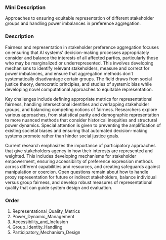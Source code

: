 ### Mini Description

Approaches to ensuring equitable representation of different stakeholder groups and handling power imbalances in preference aggregation.

### Description

Fairness and representation in stakeholder preference aggregation focuses on ensuring that AI systems' decision-making processes appropriately consider and balance the interests of all affected parties, particularly those who may be marginalized or underrepresented. This involves developing mechanisms to identify relevant stakeholders, measure and correct for power imbalances, and ensure that aggregation methods don't systematically disadvantage certain groups. The field draws from social justice theory, democratic principles, and studies of systemic bias while developing novel computational approaches to equitable representation.

Key challenges include defining appropriate metrics for representational fairness, handling intersectional identities and overlapping stakeholder groups, and balancing competing notions of fairness. Researchers explore various approaches, from statistical parity and demographic representation to more nuanced methods that consider historical inequities and structural power dynamics. Special attention is given to preventing the amplification of existing societal biases and ensuring that automated decision-making systems promote rather than hinder social justice goals.

Current research emphasizes the importance of participatory approaches that give stakeholders agency in how their interests are represented and weighted. This includes developing mechanisms for stakeholder empowerment, ensuring accessibility of preference expression methods across different capabilities and resources, and creating safeguards against manipulation or coercion. Open questions remain about how to handle proxy representation for future or indirect stakeholders, balance individual versus group fairness, and develop robust measures of representational quality that can guide system design and evaluation.

### Order

1. Representational_Quality_Metrics
2. Power_Dynamic_Management
3. Accessibility_and_Inclusion
4. Group_Identity_Handling
5. Participatory_Mechanism_Design
